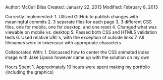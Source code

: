 Author: McCall Bliss
Created: January 22, 2013
Modified: February 8, 2013

Correctly Implemented:
	1. Utlized GitHub to publish changes with meaningful commits
	2. 3 seperate files for each page
	3. 3 different CSS files, one for mobile, one for desktop, and one reset
	4. Changed what was viewable on mobile vs. desktop
	5. Passed both CSS and HTML5 validation tests
	6. Used relative URL's, with the exception of outside links
	7. All filenames were in lowercase with appropriate characters

Collaborated With:
	1. Discussed how to center the CSS animated index image with Jake Lipson	however came up with the solution on my own

Hours Spent
	1. Approximately 10 hours were spent making my portfolio (including
	the graphics)
